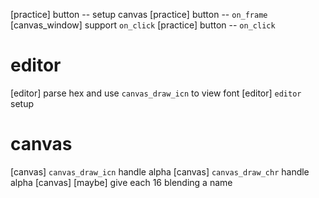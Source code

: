 [practice] button -- setup canvas
[practice] button -- `on_frame`
[canvas_window] support `on_click`
[practice] button -- `on_click`

# editor

[editor] parse hex and use `canvas_draw_icn` to view font
[editor] `editor` setup

# canvas

[canvas] `canvas_draw_icn` handle alpha
[canvas] `canvas_draw_chr` handle alpha
[canvas] [maybe] give each 16 blending a name
